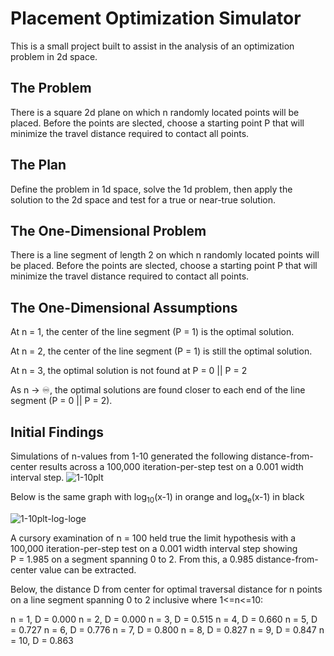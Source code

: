 # Placement Optimization Simulator

This is a small project built to assist in the analysis of an optimization problem in 2d space.

## The Problem

There is a square 2d plane on which n randomly located points will be placed. Before the points are slected, choose a starting point P that will minimize the travel distance required to contact all points.

## The Plan

Define the problem in 1d space, solve the 1d problem, then apply the solution to the 2d space and test for a true or near-true solution.

## The One-Dimensional Problem

There is a line segment of length 2 on which n randomly located points will be placed. Before the points are slected, choose a starting point P that will minimize the travel distance required to contact all points.

## The One-Dimensional Assumptions

At n = 1, the center of the line segment (P = 1) is the optimal solution.

At n = 2, the center of the line segment (P = 1) is still the optimal solution.

At n = 3, the optimal solution is not found at P = 0 || P = 2

As n -> ♾️, the optimal solutions are found closer to each end of the line segment (P = 0 || P = 2).

## Initial Findings

Simulations of n-values from 1-10 generated the following distance-from-center results across a 100,000 iteration-per-step test on a 0.001 width interval step.
![1-10plt](https://github.com/user-attachments/assets/aa4ab966-db75-4401-bd66-9d3c8a5e5bb7)

Below is the same graph with log<sub>10</sub>(x-1) in orange and log<sub>e</sub>(x-1) in black

![1-10plt-log-loge](https://github.com/user-attachments/assets/f26341d9-698d-4b41-a0be-3e5b35c1413e)


A cursory examination of n&nbsp;=&nbsp;100 held true the limit hypothesis with a 100,000 iteration-per-step test on a 0.001 width interval step showing P&nbsp;=&nbsp;1.985 on a segment spanning 0 to 2. From this, a 0.985 distance-from-center value can be extracted.


Below, the distance D from center for optimal traversal distance for n points on a line segment spanning 0 to 2 inclusive where 1<=n<=10:

n = 1, D = 0.000
n = 2, D = 0.000
n = 3, D = 0.515
n = 4, D = 0.660
n = 5, D = 0.727
n = 6, D = 0.776
n = 7, D = 0.800
n = 8, D = 0.827
n = 9, D = 0.847
n = 10, D = 0.863